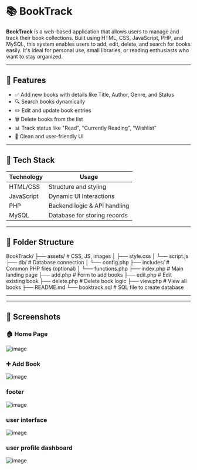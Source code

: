 # 📚 BookTrack

**BookTrack** is a web-based application that allows users to manage and track their book collections. Built using HTML, CSS, JavaScript, PHP, and MySQL, this system enables users to add, edit, delete, and search for books easily. It's ideal for personal use, small libraries, or reading enthusiasts who want to stay organized.

---

## 🌟 Features

- ✅ Add new books with details like Title, Author, Genre, and Status
- 🔍 Search books dynamically
- ✏️ Edit and update book entries
- 🗑️ Delete books from the list
- 📊 Track status like "Read", "Currently Reading", "Wishlist"
- 🎯 Clean and user-friendly UI

---

## 🧰 Tech Stack

| Technology | Usage                        |
|------------|------------------------------|
| HTML/CSS   | Structure and styling        |
| JavaScript | Dynamic UI Interactions      |
| PHP        | Backend logic & API handling |
| MySQL      | Database for storing records |

---

## 📂 Folder Structure

BookTrack/
├── assets/ # CSS, JS, images
│ ├── style.css
│ └── script.js
├── db/ # Database connection
│ └── config.php
├── includes/ # Common PHP files (optional)
│ └── functions.php
├── index.php # Main landing page
├── add.php # Form to add books
├── edit.php # Edit existing book
├── delete.php # Delete book logic
├── view.php # View all books
├── README.md
└── booktrack.sql # SQL file to create database

---

 
---


## 📸 Screenshots

### 🏠 Home Page
![image](https://github.com/user-attachments/assets/0b0a37bc-5230-428d-a4e8-8b375e53215f)


### ➕ Add Book
![image](https://github.com/user-attachments/assets/b73875bd-ab6c-476d-9eed-a76a1693c853)


### footer
![image](https://github.com/user-attachments/assets/92d9a6db-13b7-4db1-89ee-306439048246)
### user interface
![image](https://github.com/user-attachments/assets/40a479a9-be4c-46d0-b1e3-3effe64f5639)

### user profile dashboard
![image](https://github.com/user-attachments/assets/ed27e9b8-c323-461e-8c43-5bd36e847b02)


